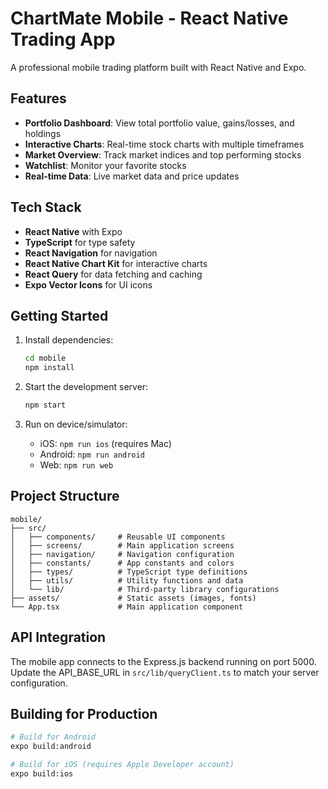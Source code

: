 # ChartMate Mobile - React Native Trading App

A professional mobile trading platform built with React Native and Expo.

## Features

- **Portfolio Dashboard**: View total portfolio value, gains/losses, and holdings
- **Interactive Charts**: Real-time stock charts with multiple timeframes  
- **Market Overview**: Track market indices and top performing stocks
- **Watchlist**: Monitor your favorite stocks
- **Real-time Data**: Live market data and price updates

## Tech Stack

- **React Native** with Expo
- **TypeScript** for type safety
- **React Navigation** for navigation
- **React Native Chart Kit** for interactive charts
- **React Query** for data fetching and caching
- **Expo Vector Icons** for UI icons

## Getting Started

1. Install dependencies:
   ```bash
   cd mobile
   npm install
   ```

2. Start the development server:
   ```bash
   npm start
   ```

3. Run on device/simulator:
   - iOS: `npm run ios` (requires Mac)
   - Android: `npm run android`
   - Web: `npm run web`

## Project Structure

```
mobile/
├── src/
│   ├── components/     # Reusable UI components
│   ├── screens/        # Main application screens
│   ├── navigation/     # Navigation configuration
│   ├── constants/      # App constants and colors
│   ├── types/          # TypeScript type definitions
│   ├── utils/          # Utility functions and data
│   └── lib/            # Third-party library configurations
├── assets/             # Static assets (images, fonts)
└── App.tsx             # Main application component
```

## API Integration

The mobile app connects to the Express.js backend running on port 5000. Update the API_BASE_URL in `src/lib/queryClient.ts` to match your server configuration.

## Building for Production

```bash
# Build for Android
expo build:android

# Build for iOS (requires Apple Developer account)
expo build:ios
```